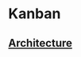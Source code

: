 # Kanban

## [Architecture](https://www.draw.io/?lightbox=1&highlight=0000ff&edit=_blank&layers=1&nav=1&title=kanban-overview.html#Uhttps%3A%2F%2Fdrive.google.com%2Fuc%3Fid%3D1-IE9Vru5Vs3sAgcKoh9mQOlP3p4KNKEd%26export%3Ddownload)

<!--
```plantuml

@startuml diagram
Interface Abstraction {
    +operation()
}

Abstract class Implementation {
    +operationImpl()
}

Class ConcreteImplementationA {
    +operationImpl()
}

Class ConcreteImplementationB {
    +operationImpl()
}

Class RefinedAbstraction {
    -implementation: Implementation
    +operation()
}

Abstraction -> RefinedAbstraction
RefinedAbstraction *-> Implementation
ConcreteImplementationA -> Implementation
ConcreteImplementationB -> Implementation
@enduml

```
![Diagram](/diagram.svg)
-->

